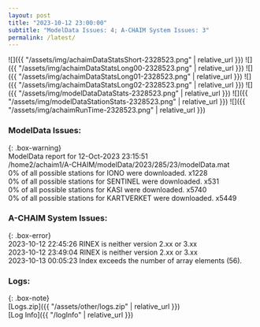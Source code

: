```yaml
---
layout: post
title: "2023-10-12 23:00:00"
subtitle: "ModelData Issues: 4; A-CHAIM System Issues: 3"
permalink: /latest/
---
```


![]({{ "/assets/img/achaimDataStatsShort-2328523.png" | relative_url }})
![]({{ "/assets/img/achaimDataStatsLong00-2328523.png" | relative_url }})
![]({{ "/assets/img/achaimDataStatsLong01-2328523.png" | relative_url }})
![]({{ "/assets/img/achaimDataStatsLong02-2328523.png" | relative_url }})
![]({{ "/assets/img/modelDataDataStats-2328523.png" | relative_url }})
![]({{ "/assets/img/modelDataStationStats-2328523.png" | relative_url }})
![]({{ "/assets/img/achaimRunTime-2328523.png" | relative_url }})


### ModelData Issues:  
  
{: .box-warning}  
 ModelData report for 12-Oct-2023 23:15:51   
 /home2/achaim1/A-CHAIM/modelData/2023/285/23/modelData.mat   
 0% of all possible stations for IONO were downloaded. x1228   
 0% of all possible stations for SENTINEL were downloaded. x531   
 0% of all possible stations for KASI were downloaded. x5740   
 0% of all possible stations for KARTVERKET were downloaded. x5449   
  
### A-CHAIM System Issues:  
  
{: .box-error}  
2023-10-12 22:45:26 RINEX is neither version 2.xx or 3.xx  
2023-10-12 23:49:04 RINEX is neither version 2.xx or 3.xx  
2023-10-13 00:05:23 Index exceeds the number of array elements (56).  

### Logs:  
  
{: .box-note}  
[Logs.zip]({{ "/assets/other/logs.zip" | relative_url }})  
[Log Info]({{ "/logInfo" | relative_url }})  
